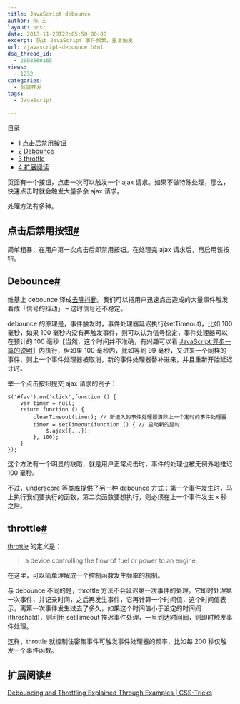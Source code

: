 ```yaml
---
title: JavaScript debounce
author: 陈 三
layout: post
date: 2013-11-28T22:05:50+00:00
excerpt: 防止 JavaScript 事件频繁、重复触发
url: /javascript-debounce.html
dsq_thread_id:
  - 2008560165
views:
  - 1232
categories:
  - 前端开发
tags:
  - JavaScript

---
```

<div id="toc_container" class="ml-l u-floatRight pure-u-1-1 pure-u-sm-2-5 toc_white no_bullets">
  <nav id="myaffix">
  
  <p class="toc-title">
    目录
  </p>
  
  <ul class="toc-list nav" role="menu">
    <li class="toc-list__item" role="menuitem">
      <a href="#i"><span class="toc_number toc_depth_1">1</span> 点击后禁用按钮</a>
    </li>
    <li class="toc-list__item" role="menuitem">
      <a href="#Debounce"><span class="toc_number toc_depth_1">2</span> Debounce</a>
    </li>
    <li class="toc-list__item" role="menuitem">
      <a href="#throttle"><span class="toc_number toc_depth_1">3</span> throttle</a>
    </li>
    <li class="toc-list__item" role="menuitem">
      <a href="#i-2"><span class="toc_number toc_depth_1">4</span> 扩展阅读</a>
    </li>
  </ul></nav>
</div>

<div class="">
  <p>
    页面有一个按钮，点击一次可以触发一个 ajax 请求。如果不做特殊处理，那么，快速点击时就会触发大量多余 ajax 请求。
  </p>
  
  <p>
    处理方法有多种。
  </p>
  
  <h2 class="storycontent-h2">
    <span id="i">点击后禁用按钮</span><a title="标题链接地址" class="u-floatRight hidden" id="heyi" href="#i"><span class="" aria-hidden="true">#</span></a>
  </h2>
  
  <p>
    简单粗暴，在用户第一次点击后即禁用按钮。在处理完 ajax 请求后，再启用该按钮。
  </p>
  
  <h2 class="storycontent-h2">
    <span id="Debounce">Debounce</span><a title="标题链接地址" class="u-floatRight hidden" id="heyDebounce" href="#Debounce"><span class="" aria-hidden="true">#</span></a>
  </h2>
  
  <p>
    维基上 debounce 译成<a href="http://zh.wiktionary.org/wiki/debounce">去除抖動</a>。我们可以把用户迅速点击造成的大量事件触发看成「信号的抖动」 &#8211; 这时信号还不稳定。
  </p>
  
  <p>
    debounce 的原理是，事件触发时，事件处理器延迟执行(setTimeout)，比如 100 毫秒，如果 100 毫秒内没有再触发事件，则可以认为信号稳定，事件处理器可以在预计的 100 毫秒【当然，这个时间并不准确，有兴趣可以看 <a href="http://www.zfanw.com/blog/javascript-async-single-thread-queue.html">JavaScript 异步一篇的说明</a>】内执行，但如果 100 毫秒内，比如等到 99 毫秒，又进来一个同样的事件，则上一个事件处理器被取消，新的事件处理器替补进来，并且重新开始延迟计时。
  </p>
  
  <p>
    举一个点击按钮提交 ajax 请求的例子<fnref target="11100.1" />：
  </p>
  
  <pre><code>$('#fav').on('click',function () {
    var timer = null;
    return function () {
        clearTimeout(timer); // 新进入的事件处理器清除上一个定时的事件处理器
        timer = setTimeout(function () { // 启动新的延时
            $.ajax({...});
        }, 100);
    }
});
</code></pre>
  
  <p>
    这个方法有一个明显的缺陷，就是用户正常点击时，事件的处理也被无例外地推迟 100 毫秒。
  </p>
  
  <p>
    不过，<a href="http://underscorejs.org/docs/underscore.html#section-83">underscore</a> 等类库提供了另一种 debounce 方式：第一个事件发生时，马上执行我们要执行的函数，第二次函数要想执行，则必须在上一个事件发生 x 秒之后。
  </p>
  
  <h2 class="storycontent-h2">
    <span id="throttle">throttle</span><a title="标题链接地址" class="u-floatRight hidden" id="heythrottle" href="#throttle"><span class="" aria-hidden="true">#</span></a>
  </h2>
  
  <p>
    <a href="https://www.google.com/search?q=define+throttle&ie=utf-8&oe=utf-8&aq=t&rls=org.mozilla:en-US:official&client=firefox-a">throttle</a> 的定义是：
  </p>
  
  <blockquote>
    <p>
      a device controlling the flow of fuel or power to an engine.
    </p>
  </blockquote>
  
  <p>
    在这里，可以简单理解成一个控制函数发生频率的机制。
  </p>
  
  <p>
    与 debounce 不同的是，throttle 方法不会延迟第一次事件的处理。它即时处理第一次事件，并记录时间，之后再发生事件，它再计算一个时间值，这个时间值表示，离第一次事件发生过去了多久，如果这个时间值小于设定的时间阀(threshold)，则利用 setTimeout 推迟事件处理，一旦到达时间阀，则即时触发事件处理。
  </p>
  
  <p>
    这样，throttle 就控制住密集事件可触发事件处理器的频率，比如每 200 秒仅触发一个事件函数。
  </p>
  
  <h2 class="storycontent-h2">
    <span id="i-2">扩展阅读</span><a title="标题链接地址" class="u-floatRight hidden" id="heyi-2" href="#i-2"><span class="" aria-hidden="true">#</span></a>
  </h2>
  
  <footnotes>
    <fn name="11100.1">
      <p>
        <a href="https://css-tricks.com/debouncing-throttling-explained-examples/">Debouncing and Throttling Explained Through Examples | CSS-Tricks</a>
      </p>
    </fn>
  </footnotes>
</div>